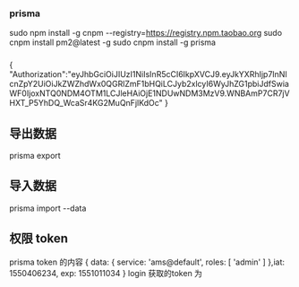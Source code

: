 ### prisma
sudo npm install -g cnpm --registry=https://registry.npm.taobao.org
sudo cnpm install pm2@latest -g
sudo cnpm install -g prisma
###
{
  "Authorization":"eyJhbGciOiJIUzI1NiIsInR5cCI6IkpXVCJ9.eyJkYXRhIjp7InNlcnZpY2UiOiJkZWZhdWx0QGRlZmF1bHQiLCJyb2xlcyI6WyJhZG1pbiJdfSwiaWF0IjoxNTQ0NDM4OTM1LCJleHAiOjE1NDUwNDM3MzV9.WNBAmP7CR7jVHXT_P5YhDQ_WcaSr4KG2MuQnFjlKdOc"
}

## 导出数据

prisma export

## 导入数据

prisma import --data

## 权限 token

prisma token 的内容 { data: { service: 'ams@default', roles: [ 'admin' ] },iat: 1550406234, exp: 1551011034 }
login 获取的token 为  